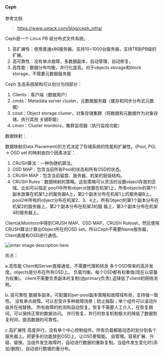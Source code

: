 #### Ceph
参考文档
> https://www.ustack.com/blog/ceph_infra/


Ceph是一个 Linux PB 级分布式文件系统。
 1. 高扩展性：使用普通x86服务器，支持10~1000台服务器，支持TB到PB级的扩展。
 2. 高可靠性：没有单点故障，多数据副本，自动管理，自动修复。
 3. 高性能：数据分布均衡，并行化度高。对于objects storage和block storage，不需要元数据服务器

Ceph 生态系统架构可以划分为四部分：
 1. Clients：客户端（数据用户）
 2. cmds：Metadata server cluster，元数据服务器（缓存和同步分布式元数据）
 3. cosd：Object storage cluster，对象存储集群（将数据和元数据作为对象存储，执行其他 关键职能）
 4. cmon：Cluster monitors，集群监视器（执行监视功能）


数据映射：

数据映射(Data Placement)的方式决定了存储系统的性能和扩展性。(Pool, PG) → OSD set 的映射由四个因素决定：
 1. CRUSH算法：一种伪随机算法。
 2. OSD MAP：包含当前所有Pool的状态和所有OSD的状态。
 3. CRUSH MAP：包含当前磁盘、服务器、机架的层级结构。
 4. CRUSH Rules：数据映射的策略。这些策略可以灵活的设置object存放的区域。比如可以指定
pool1中所有objecst放置在机架1上，所有objects的第1个副本放置在机架1上的服务器A上，第2个副本分布在机架1上的服务器B上。 pool2中所有的object分布在机架2、3、4上，所有Object的第1个副本分布在机架2的服务器上，第2个副本分布在机架3的服 器上，第3个副本分布在机架4的服务器上。
 

Client从Monitors中得到CRUSH MAP、OSD MAP、CRUSH Ruleset，然后使用CRUSH算法计算出Object所在的OSD set。所以Ceph不需要Name服务器，Client直接和OSD进行通信。

![enter image description here](http://42.62.73.30/wordpress/wp-content/uploads/2013/09/Distributed-Object-Store.png)


优点：

 a.高性能
Client和Server直接通信，不需要代理和转发
多个OSD带来的高并发度。objects是分布在所有OSD上。
负载均衡。每个OSD都有权重值(现在以容量为权重)。
client不需要负责副本的复制(由primary负责),这降低了client的网络消耗。

 b. 高可靠性
数据多副本。可配置的per-pool副本策略和故障域布局，支持强一致性。
没有单点故障。可以忍受许多种故障场景；防止脑裂；单个组件可以滚动升级并在线替换。
所有故障的检测和自动恢复。恢复不需要人工介入，在恢复期间，可以保持正常的数据访问。
并行恢复。并行的恢复机制极大的降低了数据恢复时间，提高数据的可靠性。

 c.高扩展性
高度并行。没有单个中心控制组件。所有负载都能动态的划分到各个服务器上。把更多的功能放到OSD上，让OSD更智能。
自管理。容易扩展、升级、替换。当组件发生故障时，自动进行数据的重新复制。当组件发生变化时(添加/删除)，自动进行数据的重分布。
